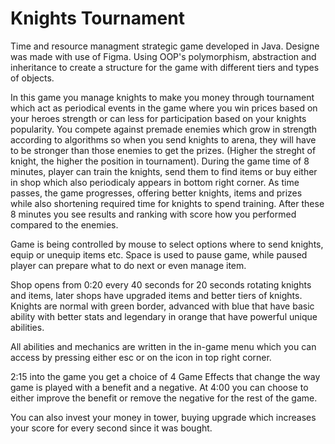 # Knights Tournament

Time and resource managment strategic game developed in Java. Designe was made with use of Figma.
Using OOP's polymorphism, abstraction and inheritance to create a structure for the game with different tiers and types of objects.


In this game you manage knights to make you money through tournament which act as periodical events in the game where you win prices based on your heroes strength or can less for participation based on your knights popularity.
You compete against premade enemies which grow in strength according to algorithms so when you send knights to arena, they will have to be stronger than those enemies to get the prizes. (Higher the streght of knight, the higher the position in tournament).
During the game time of 8 minutes, player can train the knights, send them to find items or buy either in shop which also periodicaly appears in bottom right corner.
As time passes, the game progresses, offering better knights, items and prizes while also shortening required time for knights to spend training.
After these 8 minutes you see results and ranking with score how you performed compared to the enemies.

Game is being controlled by mouse to select options where to send knights, equip or unequip items etc. Space is used to pause game, while paused player can prepare what to do next or even manage item.

Shop opens from 0:20 every 40 seconds for 20 seconds rotating knights and items, later shops have upgraded items and better tiers of knights.
Knights are normal with green border, advanced with blue that have basic ability with better stats and legendary in orange that have powerful unique abilities.

All abilities and mechanics are written in the in-game menu which you can access by pressing either esc or on the icon in top right corner.

2:15 into the game you get a choice of 4 Game Effects that change the way game is played with a benefit and a negative. At 4:00 you can choose to either improve the benefit or remove the negative for the rest of the game.

You can also invest your money in tower, buying upgrade which increases your score for every second since it was bought.
